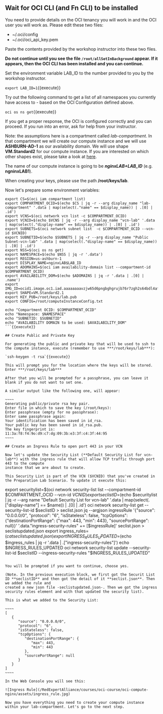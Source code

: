 ## Wait for OCI CLI (and Fn CLI) to be installed

You need to provide details on the OCI tenancy you will work in and the OCI user you will work as. Please edit these two files:

* ~/.oci/config
* ~/.oci/oci_api_key.pem

Paste the contents provided by the workshop instructor into these two files.

**Do not continue until you see the file `/root/allSetInBackground` appear. If it appears, then the OCI CLI has been installed and you can continue.**

Set the environment variable LAB_ID to the number provided to you by the workshop instructor.

`export LAB_ID=1`{{execute}}

Try out the following command to get a list of all namespaces you currently have access to - based on the OCI Configuration defined above.

`oci os ns get`{{execute}} 

If you get a proper response, the OCI is configured correctly and you can proceed. If you run into an error, ask for help from your instructor.

Note: the assumptions here is a compartment called *lab-compartment*. In that compartment we will create our
compute instance and we will use **ASHBURN-AD-1** as our availability domain. We will use shape **VM.Standard2** for our compute instance. 
If you are interested on which other shapes exist, please 
take a look at [here](https://docs.cloud.oracle.com/en-us/iaas/Content/Compute/References/computeshapes.htm "VM Shapes").

The name of our compute instance is going to be ***nginxLAB+LAB_ID*** (e.g. **ngninxLAB1**).

When creating your keys, please use the path **/root/keys/lab**.

Now let's prepare some environment variables:

```
export CS=$(oci iam compartment list)
export COMPARTMENT_OCID=$(echo $CS | jq -r --arg display_name "lab-compartment" '.data | map(select(."name" == $display_name)) | .[0] | .id')
export VCNS=$(oci network vcn list -c $COMPARTMENT_OCID)
export VCNID=$(echo $VCNS | jq -r --arg display_name "vcn-lab" '.data | map(select(."display-name" == $display_name)) | .[0] | .id')
export SUBNETS=$(oci network subnet list  -c $COMPARTMENT_OCID --vcn-id $VCNID)
export SUBNETID=$(echo $SUBNETS | jq -r --arg display_name "Public Subnet-vcn-lab" '.data | map(select(."display-name" == $display_name)) | .[0] | .id')
export NSS=$(oci os ns get)
export NAMESPACE=$(echo $NSS | jq -r '.data')
export REGION=us-ashburn-1
export DISPLAY_NAME=nginxLAB$LAB_ID
export ADOMAINS=$(oci iam availability-domain list --compartment-id $COMPARTMENT_OCID)
export AVAILABILITY_DOM=$(echo $ADOMAINS | jq -r '.data | .[0] | .name')
export IMG_ID=ocid1.image.oc1.iad.aaaaaaaavzjw65d6pngbghgrujb76r7zgh2s64bdl4afombrdocn4wdfrwdq
export SHAPE=VM.Standard2.1
export KEY_PUB=/root/keys/lab.pub
export CONFIG=/root/computeInstanceConfig.txt

echo "Compartment OCID: $COMPARTMENT_OCID"
echo "Namespace: $NAMESPACE"
echo "SUBNETID: $SUBNETID"
echo "AVAILABILITY DOMAIN to be used: $AVAILABILITY_DOM"
```{{execute}}

## Create Public and Private Key

For generating the public and private key that will be used to ssh to the compute instance, execute (remember to use ***/root/keys/lab***):

`ssh-keygen -t rsa`{{execute}}

This will prompt you for the location where the keys will be stored. Enter ***/root/keys/lab***

After that you will be prompted for a passphrase, you can leave it blank if you do not want to set one.

A similar output like the following one, will appear:

~~~~
Generating public/private rsa key pair.
Enter file in which to save the key (/root/keys):
Enter passphrase (empty for no passphrase):
Enter same passphrase again:
Your identification has been saved in id_rsa.
Your public key has been saved in id_rsa.pub.
The key fingerprint is:
11:3a:f8:f4:9o:d9:c7:dg:09:3b:e3:3f:c4:3f:44:95
~~~~

## Create an Ingress Rule to open port 443 in your VCN

Now let's update the Security List (**Default Security List for vcn-lab**) with the ingress rule that will allow TCP traffic through port 443 to the compute 
instance that we are about to create.

This Security List is part of the VCN ($VCNID) that you've created in the Preparation Lab Scenario. To update it execute this:

```
export securitylist=$(oci network security-list list --compartment-id $COMPARTMENT_OCID --vcn-id $VCNID)
export seclistID=$(echo $securitylist | jq -r --arg name "Default Security List for vcn-lab" '.data | map(select(.["display-name"] == $name)) | .[0] | .id')
oci network security-list get --security-list-id $seclistID > seclist.json
jq --argjson ingressRule '{"source": "0.0.0.0/0", "protocol": "6", "isStateless": false, "tcpOptions": {"destinationPortRange": {"max": 443, "min": 443}, "sourcePortRange": null}}' '.data."ingress-security-rules" += [$ingressRule]' seclist.json > seclistupdated.json
export ingress_rules=$(cat seclistupdated.json)
export INGRESS_RULES_UPDATED=$(echo $ingress_rules | jq -r '.data | .["ingress-security-rules"]')
echo $INGRESS_RULES_UPDATED
oci network security-list update --security-list-id $seclistID --ingress-security-rules "$INGRESS_RULES_UPDATED"
```{{execute}}

You will be prompted if you want to continue, choose yes.

(Note. In the previous execution block, we first got the Securit List ID **seclistID** and then got the detail of it **seclist.json**. Then we added the rule and
created a new json file -seclistupdated.json-. Then we got the ingress security rules element and with that updated the security list).

This is what we added to the Security List:

~~~~
[
   {
      "source": "0.0.0.0/0",
      "protocol": "6",
      "isStateless": false,
      "tcpOptions": {
         "destinationPortRange": {
            "max": 443,
            "min": 443
         },
         "sourcePortRange": null
      }
   }
]
~~~~

In the Web Console you will see this:

![Ingress Rule](/RedExpertAlliance/courses/oci-course/oci-compute-nginx/assets/ingress_rule.jpg)

Now you have everything you need to create your compute instance within your lab-compartment. Let's go to the next step.